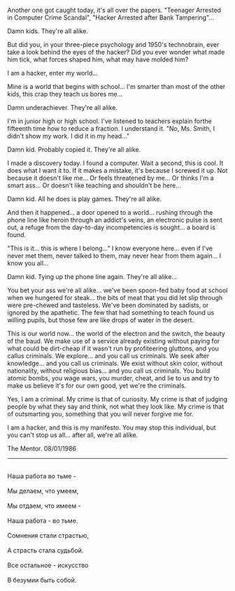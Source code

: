 Another one got caught today, it's all over the papers. "Teenager Arrested in Computer Crime Scandal", "Hacker Arrested after Bank Tampering"...

Damn kids. They're all alike.

But did you, in your three-piece psychology and 1950's technobrain, ever take a look behind the eyes of the hacker? Did you ever wonder what made him tick, what forces shaped him, what may have molded him?

I am a hacker, enter my world...

Mine is a world that begins with school... I'm smarter than most of the other kids, this crap they teach us bores me...

Damn underachiever. They're all alike.

I'm in junior high or high school. I've listened to teachers explain forthe fifteenth time how to reduce a fraction. I understand it. "No, Ms. Smith, I didn't show my work. I did it in my head..."

Damn kid. Probably copied it. They're all alike.

I made a discovery today. I found a computer. Wait a second, this is cool. It does what I want it to. If it makes a mistake, it's because I screwed it up. Not because it doesn't like me... Or feels threatened by me... Or thinks I'm a smart ass... Or doesn't like teaching and shouldn't be here...

Damn kid. All he does is play games. They're all alike.

And then it happened... a door opened to a world... rushing through the phone line like heroin through an addict's veins, an electronic pulse is sent out, a refuge from the day-to-day incompetencies is sought... a board is found.

"This is it... this is where I belong..." I know everyone here... even if I've never met them, never talked to them, may never hear from them again... I know you all...

Damn kid. Tying up the phone line again. They're all alike...

You bet your ass we're all alike... we've been spoon-fed baby food at school when we hungered for steak... the bits of meat that you did let slip through were pre-chewed and tasteless. We've been dominated by sadists, or ignored by the apathetic. The few that had something to teach found us willing pupils, but those few are like drops of water in the desert.

This is our world now... the world of the electron and the switch, the beauty of the baud. We make use of a service already existing without paying for what could be dirt-cheap if it wasn't run by profiteering gluttons, and you callus criminals. We explore... and you call us criminals. We seek after knowledge... and you call us criminals. We exist without skin color, without nationality, without religious bias... and you call us criminals. You build atomic bombs, you wage wars, you murder, cheat, and lie to us and try to make us believe it's for our own good, yet we're the criminals.

Yes, I am a criminal. My crime is that of curiosity. My crime is that of judging people by what they say and think, not what they look like. My crime is that of outsmarting you, something that you will never forgive me for.

I am a hacker, and this is my manifesto. You may stop this individual, but you can't stop us all... after all, we're all alike.

The Mentor. 08/01/1986

---

<br>Наша работа во тьме -</br>
<br>Мы делаем, что умеем,<br>
<br>Мы отдаем, что имеем -<br>
<br>Наша работа - во тьме.<br>
<br>Сомнения стали страстью,<br>
<br>А страсть стала судьбой.<br>
<br>Все остальное - искусство<br>
<br>В безумии быть собой.